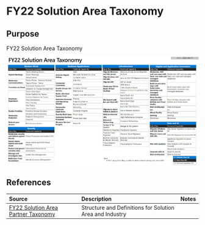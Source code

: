# FY22 Solution Area Taxonomy

## Purpose

FY22 Solution Area Taxonomy

![FY22 Solution Area Taxonomy](./Library/TaxonomyFY22.png)

## References


Source | Description | Notes
:----- | :-----  | :-----
[FY22 Solution Area Partner Taxonomy](https://aka.ms/FY22TaxonomyPartner)|Structure and Definitions for Solution Area and Industry|


